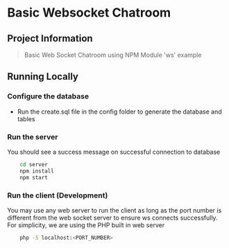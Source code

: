 # Basic Websocket Chatroom

## Project Information

> Basic Web Socket Chatroom using NPM Module 'ws' example

## Running Locally

### Configure the database

- Run the create.sql file in the config folder to generate the database and tables

### Run the server

You should see a success message on successful connection to database

```bash
    cd server
    npm install
    npm start
```

### Run the client (Development)

You may use any web server to run the client as long as the port number is different from the web socket server to ensure ws connects successfully. For simplicity, we are using the PHP built in web server

```bash
    php -S localhost:<PORT_NUMBER>
```